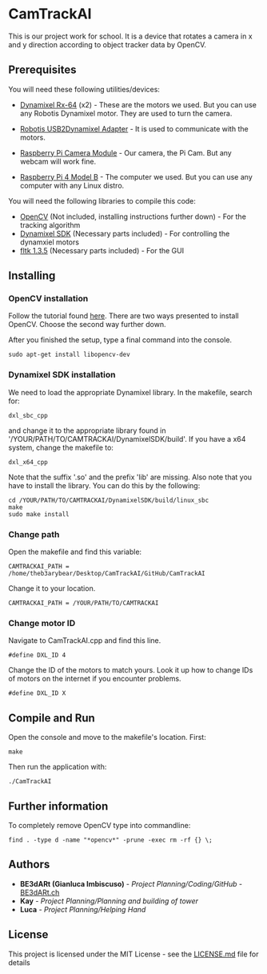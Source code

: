 # CamTrackAI

This is our project work for school. It is a device that rotates a camera in x and y direction according to object tracker data by OpenCV.

## Prerequisites

You will need these following utilities/devices:

* [Dynamixel Rx-64](http://www.robotis.us/dynamixel-rx-64-hn05-n101/) (x2) - These are the motors we used. But you can use any Robotis Dynamixel motor. They are used to turn the camera.
* [Robotis USB2Dynamixel Adapter](https://www.trossenrobotics.com/robotis-bioloid-usb2dynamixel.aspx) - It is used to communicate with the motors.

* [Raspberry Pi Camera Module](https://projects.raspberrypi.org/en/projects/getting-started-with-picamera) - Our camera, the Pi Cam. But any webcam will work fine.
* [Raspberry Pi 4 Model B](https://www.pishop.us/product/raspberry-pi-4-model-b-4gb/) - The computer we used. But you can use any computer with any Linux distro.

You will need the following libraries to compile this code:

* [OpenCV](https://opencv.org/releases/) (Not included, installing instructions further down) - For the tracking algorithm
* [Dynamixel SDK](https://github.com/ROBOTIS-GIT/DynamixelSDK) (Necessary parts included) - For controlling the dynamxiel motors
* [fltk 1.3.5](https://www.fltk.org/software.php) (Necessary parts included) - For the GUI


## Installing

### OpenCV installation

Follow the tutorial found [here](https://linuxize.com/post/how-to-install-opencv-on-ubuntu-18-04/). There are two ways presented to install OpenCV. Choose the second way further down.

After you finished the setup, type a final command into the console.

```
sudo apt-get install libopencv-dev
```

### Dynamixel SDK installation

We need to load the appropriate Dynamixel library. In the makefile, search for:

```
dxl_sbc_cpp
```

and change it to the appropriate library found in '/YOUR/PATH/TO/CAMTRACKAI/DynamixelSDK/build'. If you have a x64 system, change the makefile to:

```
dxl_x64_cpp
```

Note that the suffix '.so' and the prefix 'lib' are missing. Also note that you have to install the library. You can do this by the following:

```
cd /YOUR/PATH/TO/CAMTRACKAI/DynamixelSDK/build/linux_sbc
make
sudo make install
```

### Change path

Open the makefile and find this variable:

```
CAMTRACKAI_PATH = /home/theb3arybear/Desktop/CamTrackAI/GitHub/CamTrackAI
```

Change it to your location.

```
CAMTRACKAI_PATH = /YOUR/PATH/TO/CAMTRACKAI
```

### Change motor ID

Navigate to CamTrackAI.cpp and find this line.

```
#define DXL_ID 4
```

Change the ID of the motors to match yours. Look it up how to change IDs of motors on the internet if you encounter problems.

```
#define DXL_ID X
```

## Compile and Run

Open the console and move to the makefile's location. First:

```
make
```

Then run the application with:

```
./CamTrackAI
```

## Further information

To completely remove OpenCV type into commandline:

```
find . -type d -name "*opencv*" -prune -exec rm -rf {} \;
```

## Authors

* **BE3dARt (Gianluca Imbiscuso)** - *Project Planning/Coding/GitHub* - [BE3dARt.ch](https://be3dart.ch/)
* **Kay** - *Project Planning/Planning and building of tower*
* **Luca** - *Project Planning/Helping Hand*

## License

This project is licensed under the MIT License - see the [LICENSE.md](LICENSE.md) file for details
